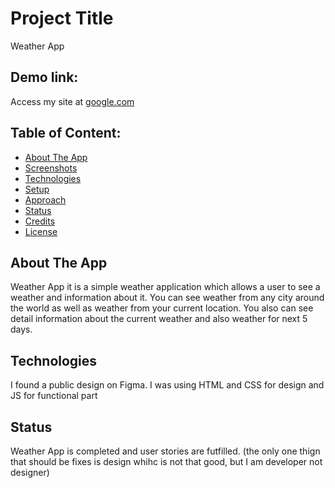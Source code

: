 # Project Title
Weather App

## Demo link:
Access my site at [google.com](https://martinyis.github.io/WeatherApp/)

## Table of Content:

- [About The App](#about-the-app)
- [Screenshots](#screenshots)
- [Technologies](#technologies)
- [Setup](#setup)
- [Approach](#approach)
- [Status](#status)
- [Credits](#credits)
- [License](#license)

## About The App
Weather App it is a simple weather application which allows a user to see a weather and information about it. You can see weather from any city around the world as well as weather from your current location. You also can see detail information about the current weather and also weather for next 5 days.


## Technologies
I found a public design on Figma. I was using HTML and CSS for design and JS for functional part



## Status
Weather App is completed and user stories are futfilled. (the only one thign that should be fixes is design whihc is not that good, but I am developer not designer)


